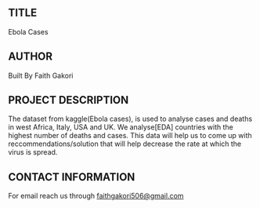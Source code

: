 ##  TITLE
 Ebola Cases

## AUTHOR
  Built By Faith Gakori

## PROJECT DESCRIPTION
 The dataset from kaggle(Ebola cases), is used to analyse cases and deaths in west Africa, Italy, USA and UK. We analyse[EDA] countries with the highest number of deaths and cases. This data will help us to come up with reccommendations/solution that will help decrease the rate at which the virus is spread.

## CONTACT INFORMATION
 For email reach us through faithgakori506@gmail.com
